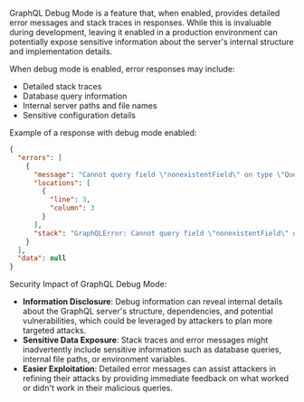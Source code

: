 GraphQL Debug Mode is a feature that, when enabled, provides detailed error messages and stack traces in responses. While this is invaluable during development, leaving it enabled in a production environment can potentially expose sensitive information about the server's internal structure and implementation details.

When debug mode is enabled, error responses may include:
- Detailed stack traces
- Database query information
- Internal server paths and file names
- Sensitive configuration details

Example of a response with debug mode enabled:

```json
{
  "errors": [
    {
      "message": "Cannot query field \"nonexistentField\" on type \"Query\".",
      "locations": [
        {
          "line": 3,
          "column": 3
        }
      ],
      "stack": "GraphQLError: Cannot query field \"nonexistentField\" on type \"Query\".\n    at validateField (/app/node_modules/graphql/validation/rules/FieldsOnCorrectTypeRule.js:48:31)\n    at ..."
    }
  ],
  "data": null
}
```

Security Impact of GraphQL Debug Mode:
- **Information Disclosure**: Debug information can reveal internal details about the GraphQL server's structure, dependencies, and potential vulnerabilities, which could be leveraged by attackers to plan more targeted attacks.
- **Sensitive Data Exposure**: Stack traces and error messages might inadvertently include sensitive information such as database queries, internal file paths, or environment variables.
- **Easier Exploitation**: Detailed error messages can assist attackers in refining their attacks by providing immediate feedback on what worked or didn't work in their malicious queries.